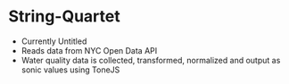 # String-Quartet

- Currently Untitled
- Reads data from NYC Open Data API
- Water quality data is collected, transformed, normalized and output as sonic values using ToneJS
